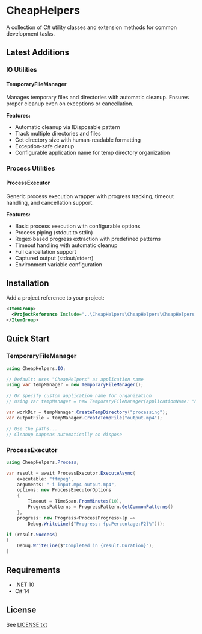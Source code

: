 # CheapHelpers

A collection of C# utility classes and extension methods for common development tasks.

## Latest Additions

### IO Utilities

#### TemporaryFileManager
Manages temporary files and directories with automatic cleanup. Ensures proper cleanup even on exceptions or cancellation.

**Features:**
- Automatic cleanup via IDisposable pattern
- Track multiple directories and files
- Get directory size with human-readable formatting
- Exception-safe cleanup
- Configurable application name for temp directory organization

### Process Utilities

#### ProcessExecutor
Generic process execution wrapper with progress tracking, timeout handling, and cancellation support.

**Features:**
- Basic process execution with configurable options
- Process piping (stdout to stdin)
- Regex-based progress extraction with predefined patterns
- Timeout handling with automatic cleanup
- Full cancellation support
- Captured output (stdout/stderr)
- Environment variable configuration

## Installation

Add a project reference to your project:

```xml
<ItemGroup>
  <ProjectReference Include="..\CheapHelpers\CheapHelpers\CheapHelpers.csproj" />
</ItemGroup>
```

## Quick Start

### TemporaryFileManager

```csharp
using CheapHelpers.IO;

// Default: uses "CheapHelpers" as application name
using var tempManager = new TemporaryFileManager();

// Or specify custom application name for organization
// using var tempManager = new TemporaryFileManager(applicationName: "MyApp");

var workDir = tempManager.CreateTempDirectory("processing");
var outputFile = tempManager.CreateTempFile("output.mp4");

// Use the paths...
// Cleanup happens automatically on dispose
```

### ProcessExecutor

```csharp
using CheapHelpers.Process;

var result = await ProcessExecutor.ExecuteAsync(
    executable: "ffmpeg",
    arguments: "-i input.mp4 output.mp4",
    options: new ProcessExecutorOptions
    {
        Timeout = TimeSpan.FromMinutes(10),
        ProgressPatterns = ProgressPattern.GetCommonPatterns()
    },
    progress: new Progress<ProcessProgress>(p =>
        Debug.WriteLine($"Progress: {p.Percentage:F2}%")));

if (result.Success)
{
    Debug.WriteLine($"Completed in {result.Duration}");
}
```

## Requirements

- .NET 10
- C# 14

## License

See [LICENSE.txt](LICENSE.txt)